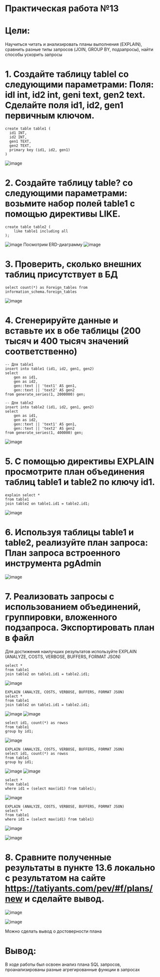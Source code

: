 # Практическая работа №13
# Цели:
Научиться читать и анализировать планы выполнения (EXPLAIN), сравнить разные типы запросов (JOIN, GROUP BY, подзапросы), найти способы ускорить запросы
# 1. Создайте таблицу tablel со следующими параметрами: Поля: idl int, id2 int, geni text, gen2 text. Сделайте поля id1, id2, gen1 первичным ключом.
  ```
create table table1 (
    id1 INT,
    id2 INT,
    gen1 TEXT,
    gen2 TEXT,
    primary key (id1, id2, gen1)
)
```

![image](https://github.com/user-attachments/assets/6d692caf-6476-41a5-95eb-c8eef440c252)
# 2. Создайте таблицу table? со следующими параметрами: возьмите набор полей table1 с помощью директивы LIKE.
```
create table table2 (
    like table1 including all
);
```
![image](https://github.com/user-attachments/assets/aaca959b-3902-40a6-9861-6873b1bd64de)
Посмотрим ERD-диаграмму
![image](https://github.com/user-attachments/assets/c4983da7-697a-4e1f-afad-dfd5e3d38805)

# 3. Проверить, сколько внешних таблиц присутствует в БД
```
select count(*) as Foreign_tables from information_schema.foreign_tables

```
![image](https://github.com/user-attachments/assets/b90e7d6e-bff9-417e-b367-9fd7745ec668)
# 4. Сгенерируйте данные и вставьте их в обе таблицы (200 тысяч и 400 тысяч значений соответственно)
```
-- Для table1
insert into table1 (id1, id2, gen1, gen2)
select 
    gen as id1,
    gen as id2, 
    gen::text || 'text1' AS gen1,
    gen::text || 'text2' AS gen2
from generate_series(1, 2000000) gen;

-- Для table2
insert into table2 (id1, id2, gen1, gen2)
select 
    gen as id1,
    gen as id2, 
    gen::text || 'text1' AS gen1,
    gen::text || 'text2' AS gen2
from generate_series(1, 400000) gen;
```
![image](https://github.com/user-attachments/assets/8cf5ada5-b616-4994-99c7-d18ff8b5eae9)
# 5. С помощью директивы EXPLAIN просмотрите план объединения таблиц table1 и table2 по ключу id1.
```
explain select *
from table1
join table2 on table1.id1 = table2.id1;
```
![image](https://github.com/user-attachments/assets/e457df0d-fd69-4a36-856e-aa617265c07a)
# 6. Используя таблицы table1 и table2, реализуйте план запроса: План запроса встроенного инструмента pgAdmin
![image](https://github.com/user-attachments/assets/79be0f82-23f6-45ea-8d90-9163b7f1cdc5)
# 7. Реализовать запросы с использованием объединений, группировки, вложенного подзапроса. Экспортировать план в файл
Для достижения наилучших результатов используйте EXPLAIN (ANALYZE, COSTS, VERBOSE, BUFFERS, FORMAT JSON)
```
select *
from table1
join table2 on table1.id1 = table2.id1;
```
![image](https://github.com/user-attachments/assets/4ad9fd09-afe1-45e1-9d2e-3e23895cec24)

```
EXPLAIN (ANALYZE, COSTS, VERBOSE, BUFFERS, FORMAT JSON)
select *
from table1
join table2 on table1.id1 = table2.id1;
```
![image](https://github.com/user-attachments/assets/ea4fa782-13ce-4650-9535-02aa469f8a2d)
![image](https://github.com/user-attachments/assets/3d9eeff0-c5e2-4860-8c40-d4ed9df99eea)


```
select id1, count(*) as rowss
from table1
group by id1;
```
![image](https://github.com/user-attachments/assets/2cbbb5a4-d5f3-437e-bf38-7c87bd872ffc)

```
EXPLAIN (ANALYZE, COSTS, VERBOSE, BUFFERS, FORMAT JSON)
select id1, count(*) as rowss
from table1
group by id1;
```
![image](https://github.com/user-attachments/assets/fe885c7d-e900-4e93-8e7d-24f3e360c287)
![image](https://github.com/user-attachments/assets/ad1ba3a9-2e64-4d85-a4a2-ebbad5cb92a5)

```
select *
from table1
where id1 = (select max(id1) from table1);
```
![image](https://github.com/user-attachments/assets/cf7cb9dc-b479-42a7-bd85-e6a8c32c9a1b)


```
EXPLAIN (ANALYZE, COSTS, VERBOSE, BUFFERS, FORMAT JSON)
select *
from table1
where id1 = (select max(id1) from table1)
```
![image](https://github.com/user-attachments/assets/a3ece1d9-09ec-474c-9e54-36d2398b9f99)

![image](https://github.com/user-attachments/assets/07bf60a2-ee7b-4ab9-b392-67a0f63b1cce)
# 8. Сравните полученные результаты в пункте 13.6 локально с результатом на сайте https://tatiyants.com/pev/#f/plans/new и сделайте вывод.
![image](https://github.com/user-attachments/assets/5789626c-b44c-46bf-8d50-95549091797d)

![image](https://github.com/user-attachments/assets/fb6794aa-e316-417d-b51a-757453c880ba)

Можно сделать вывод о достоверности плана

# Вывод:
В ходе работы был освоен анализ плана SQL запросов, проанализированы разные агрегированные функции в запросах
